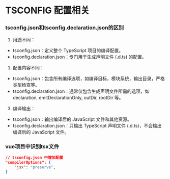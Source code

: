 # TSCONFIG 配置相关

### tsconfig.json和tsconfig.declaration.json的区别

1. 用途不同：

- tsconfig.json：定义整个 TypeScript 项目的编译配置。
- tsconfig.declaration.json：专门用于生成声明文件 (.d.ts) 的配置。

1. 配置内容不同：

- tsconfig.json：包含所有编译选项，如编译目标，模块系统，输出目录，严格类型检查等。
- tsconfig.declaration.json：通常仅包含生成声明文件所需的选项，如 declaration, emitDeclarationOnly, outDir, rootDir 等。

3. 编译输出：

- tsconfig.json：输出编译后的 JavaScript 文件和其他资源。
- tsconfig.declaration.json：只输出 TypeScript 声明文件 (.d.ts)，不会输出编译后的 JavaScript 文件。


### vue项目中识别tsx文件

```json
// tsconfig.json 中增加配置
"compilerOptions": {
    "jsx": "preserve",
}
```